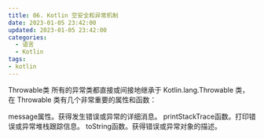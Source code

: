 ```yaml
---
title: 06. Kotlin 空安全和异常机制
date: 2023-01-05 23:42:00
updated: 2023-01-05 23:42:00
categories:
  - 语言
  - Kotlin
tags:
- kotlin
---
```


Throwable类
所有的异常类都直接或间接地继承于 Kotlin.lang.Throwable 类，在 Throwable 类有几个非常重要的属性和函数：

message属性。获得发生错误或异常的详细消息。
printStackTrace函数。打印错误或异常堆栈跟踪信息。
toString函数。获得错误或异常对象的描述。
